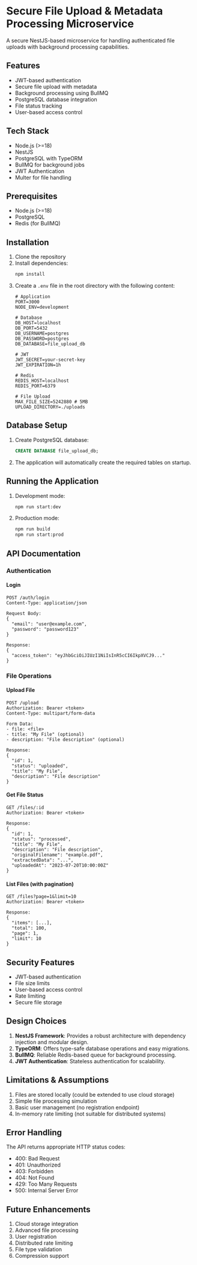 # Secure File Upload & Metadata Processing Microservice

A secure NestJS-based microservice for handling authenticated file uploads with background processing capabilities.

## Features

- JWT-based authentication
- Secure file upload with metadata
- Background processing using BullMQ
- PostgreSQL database integration
- File status tracking
- User-based access control

## Tech Stack

- Node.js (>=18)
- NestJS
- PostgreSQL with TypeORM
- BullMQ for background jobs
- JWT Authentication
- Multer for file handling

## Prerequisites

- Node.js (>=18)
- PostgreSQL
- Redis (for BullMQ)

## Installation

1. Clone the repository
2. Install dependencies:
   ```bash
   npm install
   ```
3. Create a `.env` file in the root directory with the following content:
   ```env
   # Application
   PORT=3000
   NODE_ENV=development

   # Database
   DB_HOST=localhost
   DB_PORT=5432
   DB_USERNAME=postgres
   DB_PASSWORD=postgres
   DB_DATABASE=file_upload_db

   # JWT
   JWT_SECRET=your-secret-key
   JWT_EXPIRATION=1h

   # Redis
   REDIS_HOST=localhost
   REDIS_PORT=6379

   # File Upload
   MAX_FILE_SIZE=5242880 # 5MB
   UPLOAD_DIRECTORY=./uploads
   ```

## Database Setup

1. Create PostgreSQL database:
   ```sql
   CREATE DATABASE file_upload_db;
   ```
2. The application will automatically create the required tables on startup.

## Running the Application

1. Development mode:
   ```bash
   npm run start:dev
   ```
2. Production mode:
   ```bash
   npm run build
   npm run start:prod
   ```

## API Documentation

### Authentication

#### Login
```
POST /auth/login
Content-Type: application/json

Request Body:
{
  "email": "user@example.com",
  "password": "password123"
}

Response:
{
  "access_token": "eyJhbGciOiJIUzI1NiIsInR5cCI6IkpXVCJ9..."
}
```

### File Operations

#### Upload File
```
POST /upload
Authorization: Bearer <token>
Content-Type: multipart/form-data

Form Data:
- file: <file>
- title: "My File" (optional)
- description: "File description" (optional)

Response:
{
  "id": 1,
  "status": "uploaded",
  "title": "My File",
  "description": "File description"
}
```

#### Get File Status
```
GET /files/:id
Authorization: Bearer <token>

Response:
{
  "id": 1,
  "status": "processed",
  "title": "My File",
  "description": "File description",
  "originalFilename": "example.pdf",
  "extractedData": "...",
  "uploadedAt": "2023-07-20T10:00:00Z"
}
```

#### List Files (with pagination)
```
GET /files?page=1&limit=10
Authorization: Bearer <token>

Response:
{
  "items": [...],
  "total": 100,
  "page": 1,
  "limit": 10
}
```

## Security Features

- JWT-based authentication
- File size limits
- User-based access control
- Rate limiting
- Secure file storage

## Design Choices

1. **NestJS Framework**: Provides a robust architecture with dependency injection and modular design.
2. **TypeORM**: Offers type-safe database operations and easy migrations.
3. **BullMQ**: Reliable Redis-based queue for background processing.
4. **JWT Authentication**: Stateless authentication for scalability.

## Limitations & Assumptions

1. Files are stored locally (could be extended to use cloud storage)
2. Simple file processing simulation
3. Basic user management (no registration endpoint)
4. In-memory rate limiting (not suitable for distributed systems)

## Error Handling

The API returns appropriate HTTP status codes:
- 400: Bad Request
- 401: Unauthorized
- 403: Forbidden
- 404: Not Found
- 429: Too Many Requests
- 500: Internal Server Error

## Future Enhancements

1. Cloud storage integration
2. Advanced file processing
3. User registration
4. Distributed rate limiting
5. File type validation
6. Compression support